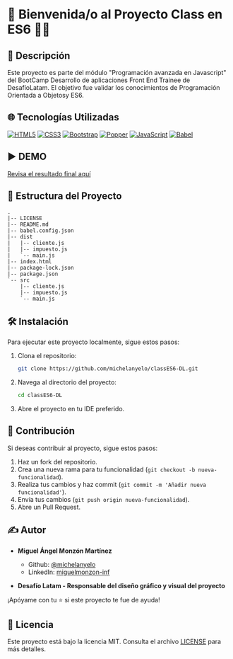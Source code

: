 # 👋 Bienvenida/o al Proyecto Class en ES6 🦸‍♂️

## 📝 Descripción
Este proyecto es parte del módulo "Programación avanzada en Javascript" del BootCamp Desarrollo de aplicaciones Front End Trainee de DesafíoLatam. El objetivo fue validar los conocimientos de Programación Orientada a Objetosy ES6.

## 🌐 Tecnologías Utilizadas

[![HTML5](https://img.shields.io/badge/HTML5-E34F26.svg?logo=html5&logoColor=white)](https://developer.mozilla.org/en-US/docs/Web/Guide/HTML/HTML5)
[![CSS3](https://img.shields.io/badge/CSS3-1572B6.svg?logo=css3&logoColor=white)](https://developer.mozilla.org/en-US/docs/Web/CSS)
[![Bootstrap](https://img.shields.io/badge/Bootstrap-5.3-brightgreen.svg?logo=bootstrap&logoColor=white)](https://getbootstrap.com/docs/5.3/)
[![Popper](https://img.shields.io/badge/Popper-2.11-orange.svg?logo=popper.js&logoColor=white)](https://popper.js.org/)
[![JavaScript](https://img.shields.io/badge/JavaScript-F7DF1E.svg?logo=javascript&logoColor=black)](https://developer.mozilla.org/en-US/docs/Web/JavaScript)
[![Babel](https://img.shields.io/badge/Babel-7.20-yellow.svg?logo=babel&logoColor=white)](https://babeljs.io/)


## ▶️ DEMO

[Revisa el resultado final aquí](https://michelanyelo.github.io/classES6-DL/)


## 📁 Estructura del Proyecto

```plaintext
.
|-- LICENSE
|-- README.md
|-- babel.config.json
|-- dist
|   |-- cliente.js
|   |-- impuesto.js
|   `-- main.js
|-- index.html
|-- package-lock.json
|-- package.json
`-- src
    |-- cliente.js
    |-- impuesto.js
    `-- main.js
```

## 🛠️ Instalación

Para ejecutar este proyecto localmente, sigue estos pasos:

1. Clona el repositorio:

   ```bash
   git clone https://github.com/michelanyelo/classES6-DL.git

2. Navega al directorio del proyecto:

   ```bash
   cd classES6-DL


   ```

3. Abre el proyecto en tu IDE preferido.

## 🤝 Contribución

Si deseas contribuir al proyecto, sigue estos pasos:

1. Haz un fork del repositorio.
2. Crea una nueva rama para tu funcionalidad (`git checkout -b nueva-funcionalidad`).
3. Realiza tus cambios y haz commit (`git commit -m 'Añadir nueva funcionalidad'`).
4. Envía tus cambios (`git push origin nueva-funcionalidad`).
5. Abre un Pull Request.

## ✍️ Autor

- **Miguel Ángel Monzón Martínez**
  - Github: [@michelanyelo](https://github.com/michelanyelo)
  - LinkedIn: [miguelmonzon-inf](https://linkedin.com/in/miguelmonzon-inf)

- **Desafío Latam - Responsable del diseño gráfico y visual del proyecto**
  
¡Apóyame con tu ⭐️ si este proyecto te fue de ayuda!

## 🧾 Licencia

Este proyecto está bajo la licencia MIT. Consulta el archivo [LICENSE](https://github.com/michelanyelo/classES6-DL/blob/main/LICENSE) para más detalles.
